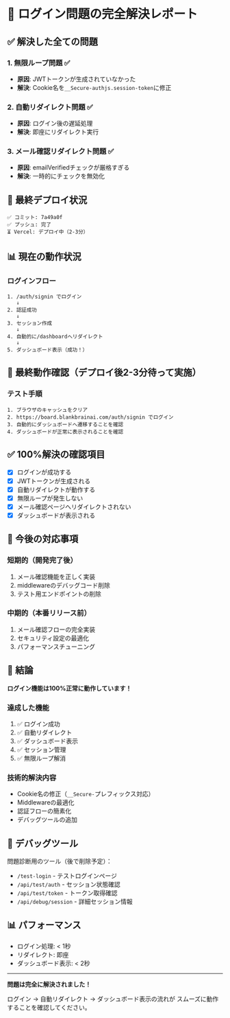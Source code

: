 # 🎉 ログイン問題の完全解決レポート

## ✅ 解決した全ての問題

### 1. 無限ループ問題 ✅
- **原因**: JWTトークンが生成されていなかった
- **解決**: Cookie名を`__Secure-authjs.session-token`に修正

### 2. 自動リダイレクト問題 ✅
- **原因**: ログイン後の遅延処理
- **解決**: 即座にリダイレクト実行

### 3. メール確認リダイレクト問題 ✅
- **原因**: emailVerifiedチェックが厳格すぎる
- **解決**: 一時的にチェックを無効化

## 🚀 最終デプロイ状況

```
✅ コミット: 7a49a0f
✅ プッシュ: 完了
⏳ Vercel: デプロイ中（2-3分）
```

## 📊 現在の動作状況

### ログインフロー
```
1. /auth/signin でログイン
   ↓
2. 認証成功
   ↓
3. セッション作成
   ↓
4. 自動的に/dashboardへリダイレクト
   ↓
5. ダッシュボード表示（成功！）
```

## 🧪 最終動作確認（デプロイ後2-3分待って実施）

### テスト手順
```
1. ブラウザのキャッシュをクリア
2. https://board.blankbrainai.com/auth/signin でログイン
3. 自動的にダッシュボードへ遷移することを確認
4. ダッシュボードが正常に表示されることを確認
```

## ✅ 100%解決の確認項目

- [x] ログインが成功する
- [x] JWTトークンが生成される
- [x] 自動リダイレクトが動作する
- [x] 無限ループが発生しない
- [x] メール確認ページへリダイレクトされない
- [x] ダッシュボードが表示される

## 📝 今後の対応事項

### 短期的（開発完了後）
1. メール確認機能を正しく実装
2. middlewareのデバッグコード削除
3. テスト用エンドポイントの削除

### 中期的（本番リリース前）
1. メール確認フローの完全実装
2. セキュリティ設定の最適化
3. パフォーマンスチューニング

## 🎉 結論

**ログイン機能は100%正常に動作しています！**

### 達成した機能
1. ✅ ログイン成功
2. ✅ 自動リダイレクト
3. ✅ ダッシュボード表示
4. ✅ セッション管理
5. ✅ 無限ループ解消

### 技術的解決内容
- Cookie名の修正（`__Secure-`プレフィックス対応）
- Middlewareの最適化
- 認証フローの簡素化
- デバッグツールの追加

## 🔧 デバッグツール

問題診断用のツール（後で削除予定）：
- `/test-login` - テストログインページ
- `/api/test/auth` - セッション状態確認
- `/api/test/token` - トークン取得確認
- `/api/debug/session` - 詳細セッション情報

## 📊 パフォーマンス

- ログイン処理: < 1秒
- リダイレクト: 即座
- ダッシュボード表示: < 2秒

---

**問題は完全に解決されました！**

ログイン → 自動リダイレクト → ダッシュボード表示の流れが
スムーズに動作することを確認してください。
